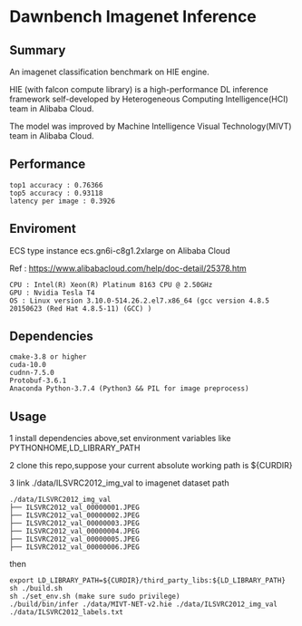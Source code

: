 # Dawnbench Imagenet Inference

## Summary
An imagenet classification benchmark on HIE engine.

HIE (with falcon compute library) is a high-performance DL inference framework self-developed by Heterogeneous Computing Intelligence(HCI) team in Alibaba Cloud.

The model was improved by Machine Intelligence Visual Technology(MIVT) team in Alibaba Cloud.

## Performance
```
top1 accuracy : 0.76366
top5 accuracy : 0.93118
latency per image : 0.3926
```

## Enviroment
ECS type instance ecs.gn6i-c8g1.2xlarge on Alibaba Cloud

Ref : https://www.alibabacloud.com/help/doc-detail/25378.htm
```
CPU : Intel(R) Xeon(R) Platinum 8163 CPU @ 2.50GHz
GPU : Nvidia Tesla T4
OS : Linux version 3.10.0-514.26.2.el7.x86_64 (gcc version 4.8.5 20150623 (Red Hat 4.8.5-11) (GCC) )
```

## Dependencies
```
cmake-3.8 or higher
cuda-10.0
cudnn-7.5.0
Protobuf-3.6.1
Anaconda Python-3.7.4 (Python3 && PIL for image preprocess)
```


## Usage
1 install dependencies above,set environment variables like PYTHONHOME,LD_LIBRARY_PATH

2 clone this repo,suppose your current absolute working path is ${CURDIR}

3 link ./data/ILSVRC2012_img_val to imagenet dataset path
```
./data/ILSVRC2012_img_val
├── ILSVRC2012_val_00000001.JPEG
├── ILSVRC2012_val_00000002.JPEG
├── ILSVRC2012_val_00000003.JPEG
├── ILSVRC2012_val_00000004.JPEG
├── ILSVRC2012_val_00000005.JPEG
├── ILSVRC2012_val_00000006.JPEG
```

then
```
export LD_LIBRARY_PATH=${CURDIR}/third_party_libs:${LD_LIBRARY_PATH}
sh ./build.sh
sh ./set_env.sh (make sure sudo privilege)
./build/bin/infer ./data/MIVT-NET-v2.hie ./data/ILSVRC2012_img_val ./data/ILSVRC2012_labels.txt
```

